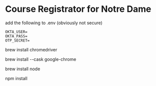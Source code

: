 # Course Registrator for Notre Dame
add the following to .env (obviously not secure)
```
OKTA_USER=
OKTA_PASS=
OTP_SECRET=
```

brew install chromedriver

brew install --cask google-chrome

brew install node

npm install